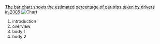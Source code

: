 [The bar chart shows the estimated percentage of car trips taken by drivers in 2005](http://ieltsliz.com/ielts-sample-chart-for-writing-task-1/)
![Chart](https://i0.wp.com/ieltsliz.com/wp-content/uploads/2014/11/comparison-chart.jpg)

1. introduction
2. overview
3. body 1
4. body 2
